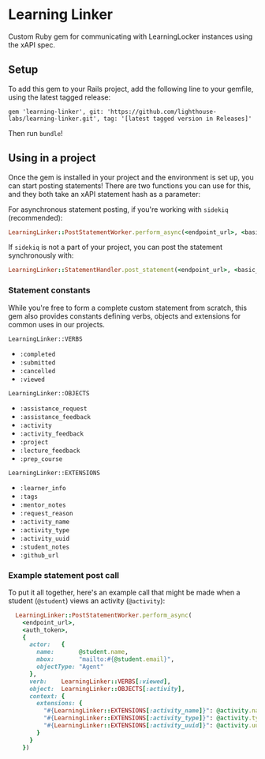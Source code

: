 # Learning Linker

Custom Ruby gem for communicating with LearningLocker instances using the xAPI spec.

## Setup

To add this gem to your Rails project, add the following line to your gemfile, using the latest tagged release:

`gem 'learning-linker', git: 'https://github.com/lighthouse-labs/learning-linker.git', tag: '[latest tagged version in Releases]'`

Then run `bundle`!

## Using in a project

Once the gem is installed in your project and the environment is set up, you can start posting statements! There are two functions you can use for this, and they both take an xAPI statement hash as a parameter:

For asynchronous statement posting, if you're working with `sidekiq` (recommended):

```ruby
LearningLinker::PostStatementWorker.perform_async(<endpoint_url>, <basic_auth_token>, <statement>)
```

If `sidekiq` is not a part of your project, you can post the statement synchronously with:

```ruby
LearningLinker::StatementHandler.post_statement(<endpoint_url>, <basic_auth_token>, <statement>)
```

### Statement constants

While you're free to form a complete custom statement from scratch, this gem also provides constants defining verbs, objects and extensions for common uses in our projects.

`LearningLinker::VERBS`

- `:completed`
- `:submitted`
- `:cancelled`
- `:viewed`

`LearningLinker::OBJECTS`

- `:assistance_request`
- `:assistance_feedback`
- `:activity`
- `:activity_feedback`
- `:project`
- `:lecture_feedback`
- `:prep_course`

`LearningLinker::EXTENSIONS`

- `:learner_info`
- `:tags`
- `:mentor_notes`
- `:request_reason`
- `:activity_name`
- `:activity_type`
- `:activity_uuid`
- `:student_notes`
- `:github_url`

### Example statement post call

To put it all together, here's an example call that might be made when a student (`@student`) views an activity (`@activity`):

```ruby
  LearningLinker::PostStatementWorker.perform_async(
    <endpoint_url>,
    <auth_token>,
    {
      actor:   {
        name:       @student.name,
        mbox:       "mailto:#{@student.email}",
        objectType: "Agent"
      },
      verb:    LearningLinker::VERBS[:viewed],
      object:  LearningLinker::OBJECTS[:activity],
      context: {
        extensions: {
          "#{LearningLinker::EXTENSIONS[:activity_name]}": @activity.name,
          "#{LearningLinker::EXTENSIONS[:activity_type]}": @activity.type,
          "#{LearningLinker::EXTENSIONS[:activity_uuid]}": @activity.uuid
        }
      }
    })
```
